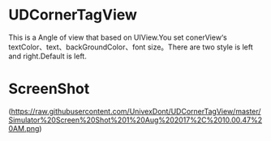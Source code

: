 # UDCornerTagView
This is a Angle of view that based on UIView.You set conerView‘s textColor、text、backGroundColor、font size。There are two style is left and right.Default is left.

# ScreenShot
(https://raw.githubusercontent.com/UnivexDont/UDCornerTagView/master/Simulator%20Screen%20Shot%201%20Aug%202017%2C%2010.00.47%20AM.png)
